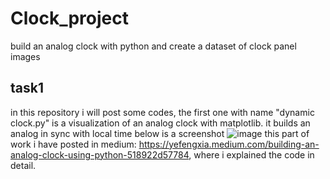 # Clock_project
build an analog clock with python and create a dataset of clock panel images

## task1
in this repository i will post some codes, the first one with name "dynamic clock.py" is a visualization of an analog clock with matplotlib.
it builds an analog in sync with local time
below is a screenshot
![image](https://user-images.githubusercontent.com/48290954/105614251-92a41000-5dc8-11eb-8b20-441d691bf593.png)
this part of work i have posted in medium: https://yefengxia.medium.com/building-an-analog-clock-using-python-518922d57784, where i explained the code in detail.
